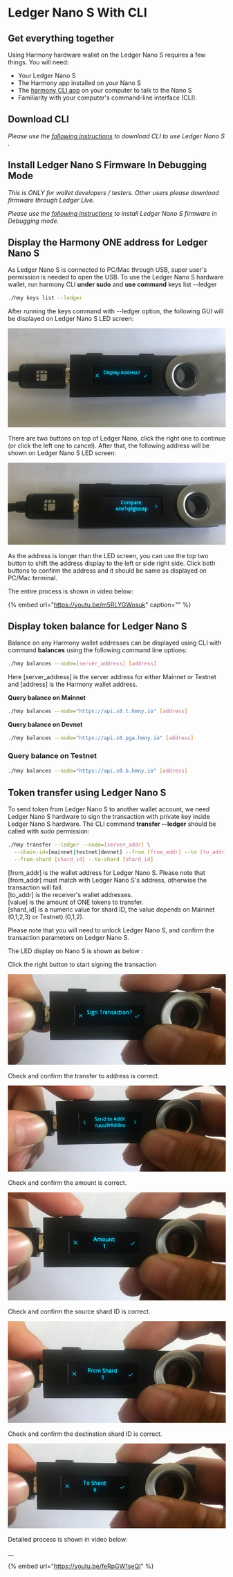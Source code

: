 # Ledger Nano S With CLI

## Get everything together

Using Harmony hardware wallet on the Ledger Nano S requires a few things. You will need:

* Your Ledger Nano S
* The Harmony app installed on your Nano S
* The [harmony CLI app](https://docs.harmony.one/sdk-wiki/command-line-interface/using-the-harmony-cli-tool) on your computer to talk to the Nano S
* Familiarity with your computer's command-line interface \(CLI\).

## Download CLI 

_Please use the_ [_following instructions_](https://docs.harmony.one/home/wallet-guides/harmony-cli/download-setup) _to download CLI to use  Ledger Nano S ._

## Install Ledger Nano S Firmware In Debugging Mode

_This is ONLY for wallet developers / testers. Other users please download firmware through Ledger Live._

_Please use the_ [_following instructions_](https://docs.harmony.one/home/wallet-guides/ledger/install-and-setup) _to install Ledger Nano S firmware in Debugging mode._ 

## Display the Harmony ONE address for Ledger Nano S

As Ledger Nano S is connected to PC/Mac through USB, super user's permission is needed to open the USB. To use the Ledger Nano S hardware wallet, run harmony CLI **under sudo** and **use command** keys list --ledger

```bash
./hmy keys list --ledger
```

After running the keys command with --ledger option, the following GUI will be displayed on Ledger Nano S LED screen:

![](../../.gitbook/assets/assets_-llydmt-wp5uywcf_tmw_-lp17w8qgssywueqc8hm_-lp1qqkolza7pg6qmfeo_1assets_-llydmt-wp5uywcf_tmw%20%281%29.jpg)

There are two buttons on top of Ledger Nano, click the right one to continue \(or click the left one to cancel\). After that, the following address will be shown on Ledger Nano S LED screen:‌

![](../../.gitbook/assets/assets_-llydmt-wp5uywcf_tmw_-lp17w8qgssywueqc8hm_-lp1qtqgdj6cr36tkyqq_2.jpg)

As the address is longer than the LED screen, you can use the top two button to shift the address display to the left or side right side. Click both buttons to confirm the address and it should be same as displayed on PC/Mac terminal.‌

The entire process is shown in video below:

{% embed url="https://youtu.be/m5RLYGWosuk" caption="" %}

## Display token balance for Ledger Nano S <a id="display-token-balance-for-ledger-nano-s"></a>

Balance on any Harmony wallet addresses can be displayed using CLI with command **balances** using the following command line options:

```bash
./hmy balances --node=[server_address] [address]
```

Here \[server\_address\] is the server address for either Mainnet or Testnet and \[address\] is the Harmony wallet address.‌

**Query balance on Mainnet**

```bash
./hmy balances --node="https://api.s0.t.hmny.io" [address]
```

‌**Query balance on Devnet**

```bash
./hmy balances --node="https://api.s0.pga.hmny.io" [address]
```

### Query balance on Testnet <a id="query-balance-on-betanet-testnet"></a>

```bash
./hmy balances --node="https://api.s0.b.hmny.io" [address]
```

## Token transfer using Ledger Nano S

To send token from Ledger Nano S to another wallet account, we need Ledger Nano S hardware to sign the transaction with private key inside Ledger Nano S hardware. The CLI command **transfer --ledger** should be called with sudo permission:

```bash
./hmy transfer --ledger --node=[server_addr] \
  --chain-id=[mainnet|testnet|devnet] --from [from_addr] --to [to_addr] --amount [value] \
  --from-shard [shard_id] --to-shard [shard_id]
```

\[from\_addr\] is the wallet address for Ledger Nano S. Please note that \[from\_addr\] must match with Ledger Nano S's address, otherwise the transaction will fail.  
\[to\_addr\] is the receiver's wallet addresses.  
\[value\] is the amount of ONE tokens to transfer.  
\[shard\_id\] is a numeric value for shard ID, the value depends on Mainnet \(0,1,2,3\) or Testnet\) \(0,1,2\).

Please note that you will need to unlock Ledger Nano S, and confirm the transaction parameters on Ledger Nano S.

The LED display on Nano S is shown as below :‌

Click the right button to start signing the transaction

![](../../.gitbook/assets/assets_-llydmt-wp5uywcf_tmw_-lp1rbqypgiebehfw8of_-lp1fc7z1fvyt5c5rjal_1.jpg)

Check and confirm the transfer to address is correct.

![](../../.gitbook/assets/assets_-llydmt-wp5uywcf_tmw_-lo6dy17b06jv4usf0x9_-lo6eqqlsb2bdwimq2ri_3.jpg)

Check and confirm the amount is correct.

![](../../.gitbook/assets/assets_-llydmt-wp5uywcf_tmw_-lo6dy17b06jv4usf0x9_-lo6ess-qahgw53hl09s_4.jpg)

Check and confirm the source shard ID is correct.

![](../../.gitbook/assets/assets_-llydmt-wp5uywcf_tmw_-lo6dy17b06jv4usf0x9_-lo6ewojrmregmfnecvn_5.jpg)

Check and confirm the destination shard ID is correct.

![](../../.gitbook/assets/assets_-llydmt-wp5uywcf_tmw_-lo6dy17b06jv4usf0x9_-lo6eyzo-z2dia94jfx3_6.jpg)

Detailed process is shown in video below:

\_\_



{% embed url="https://youtu.be/feRpGW1seQI" %}


